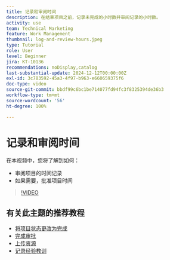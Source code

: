```yaml
---
title: 记录和审阅时间
description: 在结束项目之前，记录未完成的小时数并审阅记录的小时数。
activity: use
team: Technical Marketing
feature: Work Management
thumbnail: log-and-review-hours.jpeg
type: Tutorial
role: User
level: Beginner
jira: KT-10136
recommendations: noDisplay,catalog
last-substantial-update: 2024-12-12T00:00:00Z
exl-id: 3c783592-45a3-4f97-b963-e660659375f6
doc-type: video
source-git-commit: bbdf99c6bc1be714077fd94fc3f8325394de36b3
workflow-type: tm+mt
source-wordcount: '56'
ht-degree: 100%

---
```


# 记录和审阅时间

在本视频中，您将了解到如何：

* 审阅项目的时间记录
* 如果需要，批准项目时间

>[!VIDEO](https://video.tv.adobe.com/v/3441079/?quality=12&learn=on&enablevpops=1&captions=chi_hans)

## 有关此主题的推荐教程

* [将项目状态更改为完成](/help/manage-work/projects/change-the-project-status.md)
* [完成审批](/help/manage-work/close-a-project/complete-approvals.md)
* [上传资源](/help/manage-work/close-a-project/upload-assets.md)
* [记录经验教训](/help/manage-work/close-a-project/lessons-learned-from-closing-a-project.md)
